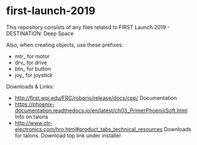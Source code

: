 # first-launch-2019
This repository consists of any files related to FIRST Launch 2019 - DESTINATION: Deep Space

Also, when creating objects, use these prefixes:

- mtr_  for motor
- drv_ for drive
- btn_ for  button
- joy_ for joystick

Downloads & Links:

- http://first.wpi.edu/FRC/roborio/release/docs/cpp/ Documentation
- https://phoenix-documentation.readthedocs.io/en/latest/ch03_PrimerPhoenixSoft.html Info on talons
- http://www.ctr-electronics.com/hro.html#product_tabs_technical_resources Downloads for talons. Download top link under installer
